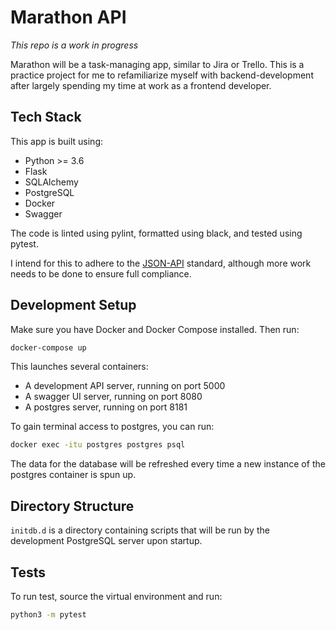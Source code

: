 # Marathon API

_This repo is a work in progress_

Marathon will be a task-managing app, similar to Jira or Trello. This is a practice project for me to refamiliarize myself with backend-development after largely spending my time at work as a frontend developer.

## Tech Stack

This app is built using:

-   Python >= 3.6
-   Flask
-   SQLAlchemy
-   PostgreSQL
-   Docker
-   Swagger

The code is linted using pylint, formatted using black, and tested using pytest.

I intend for this to adhere to the [JSON-API](https://jsonapi.org/) standard, although more work needs to be done to ensure full compliance.

## Development Setup

Make sure you have Docker and Docker Compose installed. Then run:

```bash
docker-compose up
```

This launches several containers:

-   A development API server, running on port 5000
-   A swagger UI server, running on port 8080
-   A postgres server, running on port 8181

To gain terminal access to postgres, you can run:

```bash
docker exec -itu postgres postgres psql
```

The data for the database will be refreshed every time a new instance of the postgres container is spun up.

## Directory Structure

`initdb.d` is a directory containing scripts that will be run by the development PostgreSQL server upon startup.

## Tests

To run test, source the virtual environment and run:

```bash
python3 -m pytest
```
